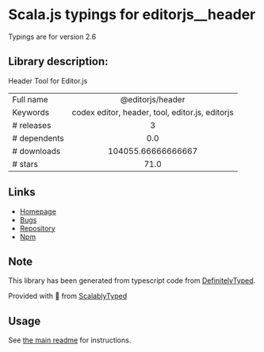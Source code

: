 
# Scala.js typings for editorjs__header

Typings are for version 2.6

## Library description:
Header Tool for Editor.js

|                    |                 |
| ------------------ | :-------------: |
| Full name          | @editorjs/header |
| Keywords           | codex editor, header, tool, editor.js, editorjs |
| # releases         | 3 |
| # dependents       | 0.0 |
| # downloads        | 104055.66666666667 |
| # stars            | 71.0 |

## Links
- [Homepage](https://github.com/editor-js/header#readme)
- [Bugs](https://github.com/editor-js/header/issues)
- [Repository](https://github.com/editor-js/header)
- [Npm](https://www.npmjs.com/package/%40editorjs%2Fheader)
    


## Note
This library has been generated from typescript code from [DefinitelyTyped](https://definitelytyped.org).

Provided with :purple_heart: from [ScalablyTyped](https://github.com/oyvindberg/ScalablyTyped)

## Usage
See [the main readme](../../readme.md) for instructions.


